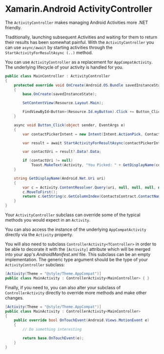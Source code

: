 Xamarin.Android ActivityController
==================================

The `ActivityController` makes managing Android Activities more .NET friendly.

Traditionally, launching subsequent Activities and waiting for them to return their results has been somewhat painful.
With the `ActivityController` you can use `async/await` by starting activities through the `StartActivityForResultAsync (..)` method.  

You can use `ActivityController` as a replacement for `AppCompatActivity`.  The underlying lifecycle of your activity is handled for you.


```csharp
public class MainController : ActivityController
{
    protected override void OnCreate(Android.OS.Bundle savedInstanceState)
    {
        base.OnCreate(savedInstanceState);

        SetContentView(Resource.Layout.Main);

        FindViewById<Button>(Resource.Id.myButton).Click += Button_Click;
    }

    async void Button_Click(object sender, EventArgs e)
    {
        var contactPickerIntent = new Intent(Intent.ActionPick, ContactsContract.CommonDataKinds.Phone.ContentUri);

        var result = await StartActivityForResultAsync(contactPickerIntent);

        var contactUri = result?.Data?.Data;

        if (contactUri != null)
            Toast.MakeText(Activity, "You Picked: " + GetDisplayName(contactUri), ToastLength.Long).Show();
    }

    string GetDisplayName(Android.Net.Uri uri)
    {
        var c = Activity.ContentResolver.Query(uri, null, null, null, null);
        c.MoveToFirst();
        return c.GetString(c.GetColumnIndex(ContactsContract.ContactNameColumns.DisplayNamePrimary));
    }
}
```

Your `ActivityController` subclass can override some of the typical methods you would expect in an `Activity`.

You can also access the instance of the underlying `AppCompatActivity` directly via the `Activity` property.


You will also need to subclass `ControllerActivity<TController>` in order to be able to decorate it with the `[Activity]` attribute
which will be merged into your app's _AndroidManifest.xml_ file.  This subclass can be an empty implementation.  The generic type argument should be the type of your `ActivityController` subclass:

```csharp
[Activity(Theme = "@style/Theme.AppCompat")]
public class MainActivity : ControllerActivity<MainController> { }
```  

Finally, if you need to, you can also alter your subclass of `ControllerActivity` directly to override more methods
and make other changes. 

```csharp
[Activity(Theme = "@style/Theme.AppCompat")]
public class MainActivity : ControllerActivity<MainController>
{
    public override bool OnTouchEvent(Android.Views.MotionEvent e)
    {
        // Do something interesting

        return base.OnTouchEvent(e);
    }
}
```
